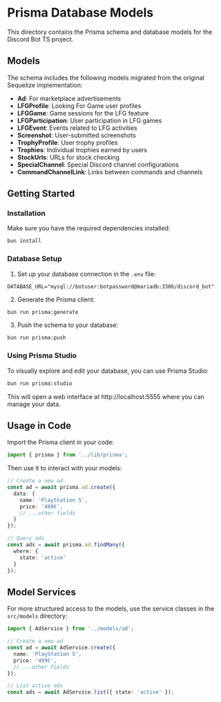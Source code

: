 # Prisma Database Models

This directory contains the Prisma schema and database models for the Discord Bot TS project.

## Models

The schema includes the following models migrated from the original Sequelize implementation:

- **Ad**: For marketplace advertisements
- **LFGProfile**: Looking For Game user profiles
- **LFGGame**: Game sessions for the LFG feature
- **LFGParticipation**: User participation in LFG games
- **LFGEvent**: Events related to LFG activities
- **Screenshot**: User-submitted screenshots
- **TrophyProfile**: User trophy profiles
- **Trophies**: Individual trophies earned by users
- **StockUrls**: URLs for stock checking
- **SpecialChannel**: Special Discord channel configurations
- **CommandChannelLink**: Links between commands and channels

## Getting Started

### Installation

Make sure you have the required dependencies installed:

```bash
bun install
```

### Database Setup

1. Set up your database connection in the `.env` file:

```
DATABASE_URL="mysql://botuser:botpassword@mariadb:3306/discord_bot"
```

2. Generate the Prisma client:

```bash
bun run prisma:generate
```

3. Push the schema to your database:

```bash
bun run prisma:push
```

### Using Prisma Studio

To visually explore and edit your database, you can use Prisma Studio:

```bash
bun run prisma:studio
```

This will open a web interface at http://localhost:5555 where you can manage your data.

## Usage in Code

Import the Prisma client in your code:

```typescript
import { prisma } from '../lib/prisma';
```

Then use it to interact with your models:

```typescript
// Create a new ad
const ad = await prisma.ad.create({
  data: {
    name: 'PlayStation 5',
    price: '499€',
    // ...other fields
  }
});

// Query ads
const ads = await prisma.ad.findMany({
  where: {
    state: 'active'
  }
});
```

## Model Services

For more structured access to the models, use the service classes in the `src/models` directory:

```typescript
import { AdService } from '../models/ad';

// Create a new ad
const ad = await AdService.create({
  name: 'PlayStation 5',
  price: '499€',
  // ...other fields
});

// List active ads
const ads = await AdService.list({ state: 'active' });
```
